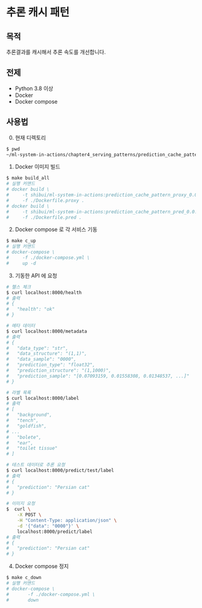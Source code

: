 # 추론 캐시 패턴

## 목적

추론결과를 캐시해서 추론 속도를 개선합니다.

## 전제

- Python 3.8 이상
- Docker
- Docker compose

## 사용법

0. 현재 디렉토리

```sh
$ pwd
~/ml-system-in-actions/chapter4_serving_patterns/prediction_cache_pattern
```

1. Docker 이미지 빌드

```sh
$ make build_all
# 실행 커맨드
# docker build \
#     -t shibui/ml-system-in-actions:prediction_cache_pattern_proxy_0.0.1 \
#     -f ./Dockerfile.proxy .
# docker build \
#     -t shibui/ml-system-in-actions:prediction_cache_pattern_pred_0.0.1 \
#     -f ./Dockerfile.pred .
```

2. Docker compose 로 각 서비스 기동

```sh
$ make c_up
# 실행 커맨드
# docker-compose \
#     -f ./docker-compose.yml \
#     up -d
```

3. 기동한 API 에 요청

```sh
# 헬스 체크
$ curl localhost:8000/health
# 출력
# {
#   "health": "ok"
# }

# 메타 데이터
$ curl localhost:8000/metadata
# 출력
# {
#   "data_type": "str",
#   "data_structure": "(1,1)",
#   "data_sample": "0000",
#   "prediction_type": "float32",
#   "prediction_structure": "(1,1000)",
#   "prediction_sample": "[0.07093159, 0.01558308, 0.01348537, ...]"
# }

# 라벨 목록
$ curl localhost:8000/label
# 출력
# [
#   "background",
#   "tench",
#   "goldfish",
# ...
#   "bolete",
#   "ear",
#   "toilet tissue"
# ]

# 테스트 데이터로 추론 요청
$ curl localhost:8000/predict/test/label
# 출력
# {
#   "prediction": "Persian cat"
# }

# 이미지 요청
$  curl \
    -X POST \
    -H "Content-Type: application/json" \
    -d '{"data": "0000"}' \
    localhost:8000/predict/label
# 출력
# {
#   "prediction": "Persian cat"
# }
```

4. Docker compose 정지

```sh
$ make c_down
# 실행 커맨드
# docker-compose \
# 		-f ./docker-compose.yml \
# 		down
```
